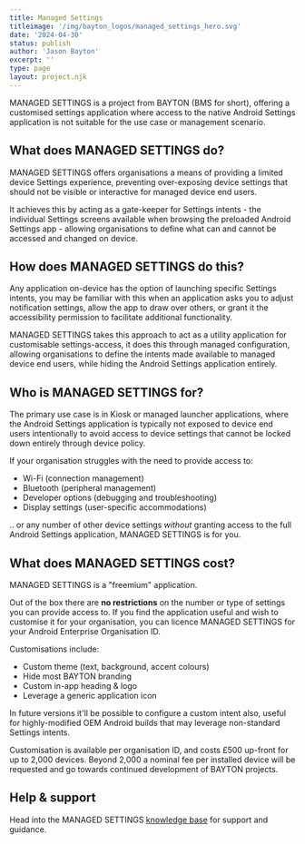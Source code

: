 ```yaml
---
title: Managed Settings
titleimage: '/img/bayton_logos/managed_settings_hero.svg'
date: '2024-04-30'
status: publish
author: 'Jason Bayton'
excerpt: ''
type: page
layout: project.njk
---
```


MANAGED SETTINGS is a project from BAYTON (BMS for short), offering a customised settings application where access to the native Android Settings application is not suitable for the use case or management scenario.

## What does MANAGED SETTINGS do?

MANAGED SETTINGS offers organisations a means of providing a limited device Settings experience, preventing over-exposing device settings that should not be visible or interactive for managed device end users.

It achieves this by acting as a gate-keeper for Settings intents - the individual Settings screens available when browsing the preloaded Android Settings app - allowing organisations to define what can and cannot be accessed and changed on device.

## How does MANAGED SETTINGS do this?

Any application on-device has the option of launching specific Settings intents, you may be familiar with this when an application asks you to adjust notification settings, allow the app to draw over others, or grant it the accessibility permission to facilitate additional functionality. 

MANAGED SETTINGS takes this approach to act as a utility application for customisable settings-access, it does this through managed configuration, allowing organisations to define the intents made available to managed device end users, while hiding the Android Settings application entirely.

## Who is MANAGED SETTINGS for?

The primary use case is in Kiosk or managed launcher applications, where the Android Settings application is typically not exposed to device end users intentionally to avoid access to device settings that cannot be locked down entirely through device policy.

If your organisation struggles with the need to provide access to: 

- Wi-Fi (connection management)
- Bluetooth (peripheral management)
- Developer options (debugging and troubleshooting)
- Display settings (user-specific accommodations)

.. or any number of other device settings _without_ granting access to the full Android Settings application, MANAGED SETTINGS is for you.

## What does MANAGED SETTINGS cost?

MANAGED SETTINGS is a "freemium" application. 

Out of the box there are **no restrictions** on the number or type of settings you can provide access to. If you find the application useful and wish to customise it for your organisation, you can licence MANAGED SETTINGS for your Android Enterprise Organisation ID. 

Customisations include:

- Custom theme (text, background, accent colours)
- Hide most BAYTON branding
- Custom in-app heading & logo
- Leverage a generic application icon

In future versions it'll be possible to configure a custom intent also, useful for highly-modified OEM Android builds that may leverage non-standard Settings intents.

Customisation is available per organisation ID, and costs £500 up-front for up to 2,000 devices. Beyond 2,000 a nominal fee per installed device will be requested and go towards continued development of BAYTON projects.  

## Help & support

Head into the MANAGED SETTINGS [knowledge base](/projects/managed-settings/support) for support and guidance.